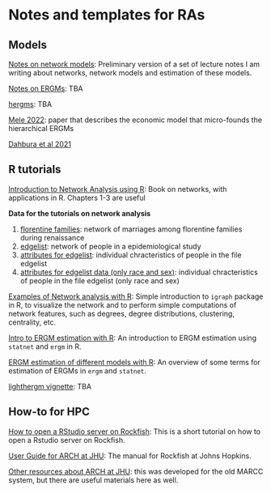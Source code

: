 # Notes and templates for RAs


## Models

[Notes on network models](models/lecturenotes_networks.pdf): Preliminary version of a set of lecture notes I am writing about networks, network models and estimation of these models. 

[Notes on ERGMs](): TBA

[hergms](): TBA

[Mele 2022](http://meleangelo.github.io/files/homophily_dec2019_revisionJBES.pdf): paper that describes the economic model that micro-founds the hierarchical ERGMs

[Dahbura et al 2021](https://arxiv.org/abs/2105.12704)

## R tutorials

[Introduction to Network Analysis using R](https://yunranchen.github.io/intro-net-r/): Book on networks, with applications in R. Chapters 1-3 are useful

**Data for the tutorials on network analysis** 

1. [florentine families](Rtutorials/firenze.txt): network of marriages among florentine families during renaissance
2. [edgelist](Rtutorials/edgelist.txt): network of people in a epidemiological study
3. [attributes for edgelist](Rtutorials/nodal.attr.txt): individual chracteristics of people in the file edgelist
4. [attributes for edgelist data (only race and sex)](Rtutorials/attr.txt): individual chracteristics of people in the file edgelist (only race and sex)

[Examples of Network analysis with R](Rtutorials/tutorial_igraph.Rmd): Simple introduction to `igraph` package in R, to visualize the network and to perform simple computations of network features, such as degrees, degree distributions, clustering, centrality, etc.

[Intro to ERGM estimation with R](Rtutorials/statnet_intro.Rmd): An introduction to ERGM estimation using `statnet` and `ergm` in R. 

[ERGM estimation of different models with R](Rtutorials/statnet_models.Rmd): An overview of some terms for estimation of ERGMs in `ergm` and `statnet`.

[lighthergm vignette](): TBA


## How-to for HPC
[How to open a RStudio server on Rockfish](howto/OpenRStudioServer.md): This is a short tutorial on how to open a Rstudio server on Rockfish.

[User Guide for ARCH at JHU](https://www.arch.jhu.edu/guide/): The manual for Rockfish at Johns Hopkins. 

[Other resources about ARCH at JHU](https://marcc.readthedocs.io): this was developed for the old MARCC system, but there are useful materials here as well.
